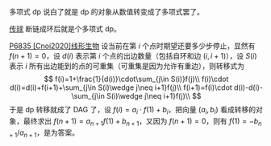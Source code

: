 多项式 $\text{dp}$ 说白了就是 $\text{dp}$ 的对象从数值转变成了多项式罢了。

[传球](传球\传球.md) 断链成环后就是个多项式 $\text{dp}$。

[P6835 [Cnoi2020]线形生物](https://www.luogu.com.cn/problem/P6835) 设当前在第 $i$ 个点时期望还要多少步停止，显然有 $f(n+1)=0$，设 $d(i)$ 表示第 $i$ 个点的出边数量（包括自环和边 $(i,i+1)$），设 $S(i)$ 表示 $i$ 所有出边能到的点的可重集（可重集是因为允许有重边），则转移式为
$$
f(i)=1+\frac{1}{d(i)}\cdot\sum_{j\in S(i)}f(j)\\
f(i)\cdot d(i)=d(i)+f(i+1)+\sum_{j\in S(i)\wedge j\neq i+1}f(j)\\
f(i+1)=f(i)\cdot d(i)-d(i)-\sum_{j\in S(i)\wedge j\neq i+1}f(j)\\
$$
于是 $\text{dp}$ 转移就成了 $\text{DAG}$ 了，设 $f(i)=a_i\cdot f(1)+b_i$，把向量 $(a_i,b_i)$ 看成转移的对象，最终求出 $f(n+1)=a_{n+1}f(1)+b_{n+1}$，又因为 $f(n+1)=0$，则有 $f(1)=-b_{n+1}/a_{n+1}$，是为答案。
